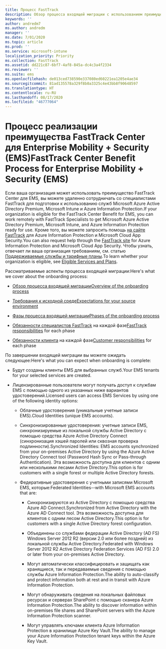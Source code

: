```yaml
---
title: Процесс FastTrack
description: Обзор процесса входящей миграции с использованием преимущества FastTrack Center
keywords: ''
author: andredm7
ms.author: andredm
manager: ''
ms.date: 7/01/2020
ms.topic: article
ms.prod: ''
ms.service: microsoft-intune
localization_priority: Priority
ms.collection: FastTrack
ms.assetid: dd221c87-6bf7-4af8-845a-dc4c3a4f2334
ms.reviewer: ''
ms.suite: ems
ms.openlocfilehash: de013ced738590e337080ed60221ea1205e4ae34
ms.sourcegitcommit: 81ad135578a329f8b0a3325c4e43bb8f90648597
ms.translationtype: HT
ms.contentlocale: ru-RU
ms.lasthandoff: 08/17/2020
ms.locfileid: "46777064"
---
```

# <a name="fasttrack-center-benefit-process-for-enterprise-mobility--security-ems"></a><span data-ttu-id="d9b74-103">Процесс реализации преимущества FastTrack Center для Enterprise Mobility + Security (EMS)</span><span class="sxs-lookup"><span data-stu-id="d9b74-103">FastTrack Center Benefit Process for Enterprise Mobility + Security (EMS)</span></span>
<span data-ttu-id="d9b74-104">Если ваша организация может использовать преимущество FastTrack Center для EMS, вы можете удаленно сотрудничать со специалистами FastTrack для подготовки к использованию служб Microsoft Azure Active Directory Premium, Microsoft Intune и Azure Information Protection.</span><span class="sxs-lookup"><span data-stu-id="d9b74-104">If your organization is eligible for the FastTrack Center Benefit for EMS, you can work remotely with FastTrack Specialists to get Microsoft Azure Active Directory Premium, Microsoft Intune, and Azure Information Protection ready for use.</span></span> <span data-ttu-id="d9b74-105">Кроме того, вы можете запросить помощь [на сайте FastTrack](https://www.microsoft.com/fasttrack/microsoft-365/ems) для Azure Information Protection и Microsoft Cloud App Security.</span><span class="sxs-lookup"><span data-stu-id="d9b74-105">You can also request help through the [FastTrack site](https://www.microsoft.com/fasttrack/microsoft-365/ems) for Azure Information Protection and Microsoft Cloud App Security.</span></span> <span data-ttu-id="d9b74-106">Чтобы узнать, отвечает ли ваша организация требованиям, см. статью [Поддерживаемые службы и тарифные планы](M365-eligible-services-and-plans.md).</span><span class="sxs-lookup"><span data-stu-id="d9b74-106">To learn whether your organization is eligible, see [Eligible Services and Plans](M365-eligible-services-and-plans.md).</span></span>


<span data-ttu-id="d9b74-107">Рассматриваемые аспекты процесса входящей миграции:</span><span class="sxs-lookup"><span data-stu-id="d9b74-107">Here's what we cover about the onboarding process:</span></span>

-   [<span data-ttu-id="d9b74-108">Обзор процесса входящей миграции</span><span class="sxs-lookup"><span data-stu-id="d9b74-108">Overview of the onboarding process</span></span>](EMS-fasttrack-benefit-overview.md)

-   [<span data-ttu-id="d9b74-109">Требования к исходной среде</span><span class="sxs-lookup"><span data-stu-id="d9b74-109">Expectations for your source environment</span></span>](EMS-source-environment-expectations.md)

-   [<span data-ttu-id="d9b74-110">Фазы процесса входящей миграции</span><span class="sxs-lookup"><span data-stu-id="d9b74-110">Phases of the onboarding process</span></span>](EMS-onboarding-phases.md)

-   <span data-ttu-id="d9b74-111">[Обязанности специалистов FastTrack](EMS-fasttrack-responsibilities.md) на каждой фазе</span><span class="sxs-lookup"><span data-stu-id="d9b74-111">[FastTrack responsibilities](EMS-fasttrack-responsibilities.md) for each phase</span></span>

-   <span data-ttu-id="d9b74-112">[Обязанности клиента](EMS-your-responsibilities.md) на каждой фазе</span><span class="sxs-lookup"><span data-stu-id="d9b74-112">[Customer responsibilities](EMS-your-responsibilities.md) for each phase</span></span>

<span data-ttu-id="d9b74-113">По завершении входящей миграции вы можете ожидать следующее:</span><span class="sxs-lookup"><span data-stu-id="d9b74-113">Here's what you can expect when onboarding is complete:</span></span>

-   <span data-ttu-id="d9b74-114">Будут созданы клиенты EMS для выбранных служб.</span><span class="sxs-lookup"><span data-stu-id="d9b74-114">Your EMS tenants for your selected services are created.</span></span>

-   <span data-ttu-id="d9b74-115">Лицензированные пользователи могут получать доступ к службам EMS с помощью одного из указанных ниже вариантов удостоверений.</span><span class="sxs-lookup"><span data-stu-id="d9b74-115">Licensed users can access EMS Services by using one of the following identity options:</span></span>

    -   <span data-ttu-id="d9b74-116">Облачные удостоверения (уникальные учетные записи EMS).</span><span class="sxs-lookup"><span data-stu-id="d9b74-116">Cloud Identities (unique EMS accounts).</span></span>

    -   <span data-ttu-id="d9b74-117">Синхронизированные удостоверения: учетные записи EMS, синхронизируемые из локальной службы Active Directory с помощью средства Azure Active Directory Connect (синхронизация хэшей паролей или сквозная проверка подлинности).</span><span class="sxs-lookup"><span data-stu-id="d9b74-117">Synchronized Identities: EMS accounts synchronized from your on-premises Active Directory by using the Azure Active Directory Connect tool (Password Hash Sync or Pass-through Authentication).</span></span> <span data-ttu-id="d9b74-118">Эта возможность доступна для клиентов с одним или несколькими лесами Active Directory.</span><span class="sxs-lookup"><span data-stu-id="d9b74-118">This option is for customers with a single forest or multiple Active Directory forests.</span></span>

    -   <span data-ttu-id="d9b74-119">Федеративные удостоверения с учетными записями Microsoft EMS, которые:</span><span class="sxs-lookup"><span data-stu-id="d9b74-119">Federated Identities--with Microsoft EMS accounts that are:</span></span>

        -   <span data-ttu-id="d9b74-120">Синхронизируются из Active Directory с помощью средства Azure AD Connect.</span><span class="sxs-lookup"><span data-stu-id="d9b74-120">Synchronized from Active Directory with the Azure AD Connect tool.</span></span> <span data-ttu-id="d9b74-121">Эта возможность доступна для клиентов с одним лесом Active Directory.</span><span class="sxs-lookup"><span data-stu-id="d9b74-121">This option is for customers with a single Active Directory forest configuration.</span></span>

        -   <span data-ttu-id="d9b74-122">Объединены со службами федерации Active Directory (AD FS) Windows Server 2012 R2 (версии 2.0 или более поздней) из локальной службы Active Directory.</span><span class="sxs-lookup"><span data-stu-id="d9b74-122">Federated with Windows Server 2012 R2 Active Directory Federation Services (AD FS) 2.0 or later from your on-premises Active Directory.</span></span>

        -   <span data-ttu-id="d9b74-123">Могут автоматически классифицировать и защищать как хранящиеся, так и передаваемые сведения с помощью службы Azure Information Protection.</span><span class="sxs-lookup"><span data-stu-id="d9b74-123">The ability to auto-classify and protect information both at rest and in transit with Azure Information Protection.</span></span> 

        -   <span data-ttu-id="d9b74-124">Могут обнаруживать сведения на локальных файловых ресурсах и серверах SharePoint с помощью сканера Azure Information Protection.</span><span class="sxs-lookup"><span data-stu-id="d9b74-124">The ability to discover information within on-premises file shares and SharePoint servers with the Azure Information Protection scanner.</span></span> 

        -   <span data-ttu-id="d9b74-125">Могут управлять ключами клиента Azure Information Protection в хранилище Azure Key Vault.</span><span class="sxs-lookup"><span data-stu-id="d9b74-125">The ability to manage your Azure Information Protection tenant keys within the Azure Key Vault.</span></span> 

